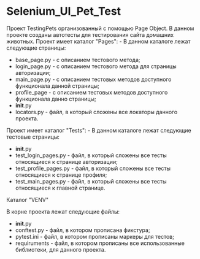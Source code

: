 # Selenium_UI_Pet_Test

Проект TestingPets организованный с помощью Page Object. В данном проекте созданы автотесты для тестирования сайта домашних животных.
Проект имеет каталог "Pages": - В данном каталоге лежат следующие страницы:
  * base_page.py - с описанием тестового метода;
  * login_page.py - с описанием тестового метода для страницы авторизации;
  * main_page.py - с описанием тестовых методов доступного функционала данной страницы;
  * profile_page - с описанием тестовых методов доступного функционала данно страницы;
  * __init__.py
  * locators.py - файл, в который сложены все локаторы данного проекта.

Проект имеет каталог "Tests": - В данном каталоге лежат следующие тестовые страницы:
  * __init__.py
  * test_login_pages.py - файл, в который сложены все тесты относящиеся к странице авторизации;
  * test_profile_pages.py - файл, в который сложены все тесты относящиеся к странице профиля;
  * test_main_pages.py - файл, в который сложены все тесты относящиеся к главной странице.
  
Каталог "VENV"

В корне проекта лежат следующие файлы:
  * __init__.py
  * conftest.py - файл, в котором прописана фикстура;
  * pytest.ini - файл, в котором прописаны маркеры для тестов;
  * requiruments - файл, в котором прописаны все использованные библиотеки, для данного проекта.

